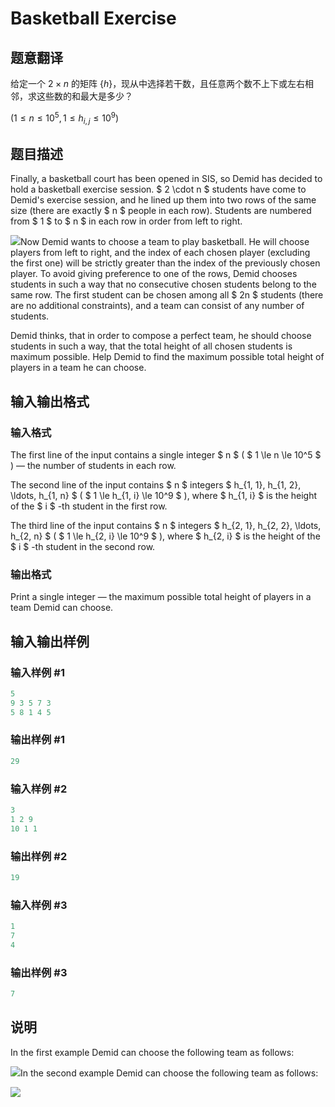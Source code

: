 # Basketball Exercise

## 题意翻译

给定一个 $2 \times n$ 的矩阵 $\{h\}$，现从中选择若干数，且任意两个数不上下或左右相邻，求这些数的和最大是多少？

$(1 \leq n \leq 10^5,1 \leq h_{i,j} \leq 10^9)$

## 题目描述

Finally, a basketball court has been opened in SIS, so Demid has decided to hold a basketball exercise session. $ 2 \cdot n $ students have come to Demid's exercise session, and he lined up them into two rows of the same size (there are exactly $ n $ people in each row). Students are numbered from $ 1 $ to $ n $ in each row in order from left to right.

![](https://cdn.luogu.com.cn/upload/vjudge_pic/CF1195C/05855164ffa55108436f13cfefdb8a460d04c2d7.png)Now Demid wants to choose a team to play basketball. He will choose players from left to right, and the index of each chosen player (excluding the first one) will be strictly greater than the index of the previously chosen player. To avoid giving preference to one of the rows, Demid chooses students in such a way that no consecutive chosen students belong to the same row. The first student can be chosen among all $ 2n $ students (there are no additional constraints), and a team can consist of any number of students.

Demid thinks, that in order to compose a perfect team, he should choose students in such a way, that the total height of all chosen students is maximum possible. Help Demid to find the maximum possible total height of players in a team he can choose.

## 输入输出格式

### 输入格式

The first line of the input contains a single integer $ n $ ( $ 1 \le n \le 10^5 $ ) — the number of students in each row.

The second line of the input contains $ n $ integers $ h_{1, 1}, h_{1, 2}, \ldots, h_{1, n} $ ( $ 1 \le h_{1, i} \le 10^9 $ ), where $ h_{1, i} $ is the height of the $ i $ -th student in the first row.

The third line of the input contains $ n $ integers $ h_{2, 1}, h_{2, 2}, \ldots, h_{2, n} $ ( $ 1 \le h_{2, i} \le 10^9 $ ), where $ h_{2, i} $ is the height of the $ i $ -th student in the second row.

### 输出格式

Print a single integer — the maximum possible total height of players in a team Demid can choose.

## 输入输出样例

### 输入样例 #1

```cpp
5
9 3 5 7 3
5 8 1 4 5

```
### 输出样例 #1

```cpp
29

```
### 输入样例 #2

```cpp
3
1 2 9
10 1 1

```
### 输出样例 #2

```cpp
19

```
### 输入样例 #3

```cpp
1
7
4

```
### 输出样例 #3

```cpp
7

```
## 说明

In the first example Demid can choose the following team as follows:

![](https://cdn.luogu.com.cn/upload/vjudge_pic/CF1195C/9a3e2230ef98dd0879303ff329fc9cb7b1cf5209.png)In the second example Demid can choose the following team as follows:

![](https://cdn.luogu.com.cn/upload/vjudge_pic/CF1195C/c3c20000e8e493da34f3e2b1ef145d407e671b29.png)

